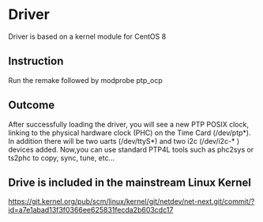 # Driver

Driver is based on a kernel module for CentOS 8

## Instruction

Run the remake followed by modprobe ptp_ocp

## Outcome

After successfully loading the driver, you will see a new PTP POSIX clock, linking to the physical hardware clock (PHC) on the Time Card (/dev/ptp*). 
In addition there will be two uarts (/dev/ttyS*) and two i2c (/dev/i2c-* ) devices added.
Now,you can use standard PTP4L tools such as phc2sys or ts2phc to copy, sync, tune, etc...

## Drive is included in the mainstream Linux Kernel

https://git.kernel.org/pub/scm/linux/kernel/git/netdev/net-next.git/commit/?id=a7e1abad13f3f0366ee625831fecda2b603cdc17
